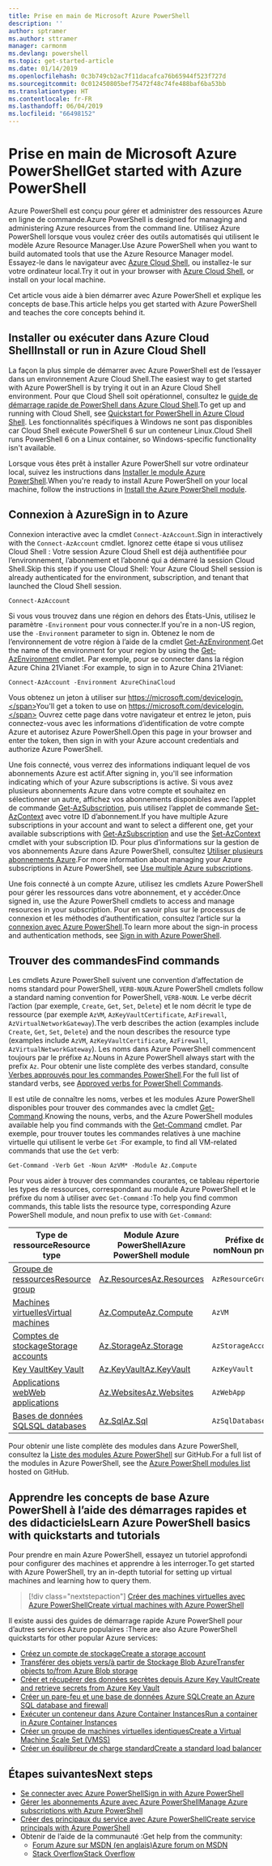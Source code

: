 ```yaml
---
title: Prise en main de Microsoft Azure PowerShell
description: ''
author: sptramer
ms.author: sttramer
manager: carmonm
ms.devlang: powershell
ms.topic: get-started-article
ms.date: 01/14/2019
ms.openlocfilehash: 0c3b749cb2ac7f11dacafca76b65944f523f727d
ms.sourcegitcommit: 0c012450805bef75472f48c74fe488baf6ba53bb
ms.translationtype: HT
ms.contentlocale: fr-FR
ms.lasthandoff: 06/04/2019
ms.locfileid: "66498152"
---
```

# <a name="get-started-with-azure-powershell"></a><span data-ttu-id="727ef-102">Prise en main de Microsoft Azure PowerShell</span><span class="sxs-lookup"><span data-stu-id="727ef-102">Get started with Azure PowerShell</span></span>

<span data-ttu-id="727ef-103">Azure PowerShell est conçu pour gérer et administrer des ressources Azure en ligne de commande.</span><span class="sxs-lookup"><span data-stu-id="727ef-103">Azure PowerShell is designed for managing and administering Azure resources from the command line.</span></span> <span data-ttu-id="727ef-104">Utilisez Azure PowerShell lorsque vous voulez créer des outils automatisés qui utilisent le modèle Azure Resource Manager.</span><span class="sxs-lookup"><span data-stu-id="727ef-104">Use Azure PowerShell when you want to build automated tools that use the Azure Resource Manager model.</span></span>
<span data-ttu-id="727ef-105">Essayez-le dans le navigateur avec [Azure Cloud Shell](/azure/cloud-shell/overview), ou installez-le sur votre ordinateur local.</span><span class="sxs-lookup"><span data-stu-id="727ef-105">Try it out in your browser with [Azure Cloud Shell](/azure/cloud-shell/overview), or install on your local machine.</span></span>

<span data-ttu-id="727ef-106">Cet article vous aide à bien démarrer avec Azure PowerShell et explique les concepts de base.</span><span class="sxs-lookup"><span data-stu-id="727ef-106">This article helps you get started with Azure PowerShell and teaches the core concepts behind it.</span></span>

## <a name="install-or-run-in-azure-cloud-shell"></a><span data-ttu-id="727ef-107">Installer ou exécuter dans Azure Cloud Shell</span><span class="sxs-lookup"><span data-stu-id="727ef-107">Install or run in Azure Cloud Shell</span></span>

<span data-ttu-id="727ef-108">La façon la plus simple de démarrer avec Azure PowerShell est de l’essayer dans un environnement Azure Cloud Shell.</span><span class="sxs-lookup"><span data-stu-id="727ef-108">The easiest way to get started with Azure PowerShell is by trying it out in an Azure Cloud Shell environment.</span></span>
<span data-ttu-id="727ef-109">Pour que Cloud Shell soit opérationnel, consultez le [guide de démarrage rapide de PowerShell dans Azure Cloud Shell](/azure/cloud-shell/quickstart-powershell).</span><span class="sxs-lookup"><span data-stu-id="727ef-109">To get up and running with Cloud Shell, see [Quickstart for PowerShell in Azure Cloud Shell](/azure/cloud-shell/quickstart-powershell).</span></span>
<span data-ttu-id="727ef-110">Les fonctionnalités spécifiques à Windows ne sont pas disponibles car Cloud Shell exécute PowerShell 6 sur un conteneur Linux.</span><span class="sxs-lookup"><span data-stu-id="727ef-110">Cloud Shell runs PowerShell 6 on a Linux container, so Windows-specific functionality isn't available.</span></span>

<span data-ttu-id="727ef-111">Lorsque vous êtes prêt à installer Azure PowerShell sur votre ordinateur local, suivez les instructions dans [Installer le module Azure PowerShell](install-az-ps.md).</span><span class="sxs-lookup"><span data-stu-id="727ef-111">When you're ready to install Azure PowerShell on your local machine, follow the instructions in [Install the Azure PowerShell module](install-az-ps.md).</span></span>

## <a name="sign-in-to-azure"></a><span data-ttu-id="727ef-112">Connexion à Azure</span><span class="sxs-lookup"><span data-stu-id="727ef-112">Sign in to Azure</span></span>

<span data-ttu-id="727ef-113">Connexion interactive avec la cmdlet `Connect-AzAccount`.</span><span class="sxs-lookup"><span data-stu-id="727ef-113">Sign in interactively with the `Connect-AzAccount` cmdlet.</span></span> <span data-ttu-id="727ef-114">Ignorez cette étape si vous utilisez Cloud Shell : Votre session Azure Cloud Shell est déjà authentifiée pour l’environnement, l’abonnement et l’abonné qui a démarré la session Cloud Shell.</span><span class="sxs-lookup"><span data-stu-id="727ef-114">Skip this step if you use Cloud Shell: Your Azure Cloud Shell session is already authenticated for the environment, subscription, and tenant that launched the Cloud Shell session.</span></span>

```azurepowershell-interactive
Connect-AzAccount
```

<span data-ttu-id="727ef-115">Si vous vous trouvez dans une région en dehors des États-Unis, utilisez le paramètre `-Environment` pour vous connecter.</span><span class="sxs-lookup"><span data-stu-id="727ef-115">If you're in a non-US region, use the `-Environment` parameter to sign in.</span></span> <span data-ttu-id="727ef-116">Obtenez le nom de l’environnement de votre région à l’aide de la cmdlet [Get-AzEnvironment](/powershell/module/Az.Accounts/Get-AzEnvironment).</span><span class="sxs-lookup"><span data-stu-id="727ef-116">Get the name of the environment for your region by using the [Get-AzEnvironment](/powershell/module/Az.Accounts/Get-AzEnvironment) cmdlet.</span></span> <span data-ttu-id="727ef-117">Par exemple, pour se connecter dans la région Azure China 21Vianet :</span><span class="sxs-lookup"><span data-stu-id="727ef-117">For example, to sign in to Azure China 21Vianet:</span></span>

```azurepowershell-interactive
Connect-AzAccount -Environment AzureChinaCloud
```

<span data-ttu-id="727ef-118">Vous obtenez un jeton à utiliser sur https://microsoft.com/devicelogin.</span><span class="sxs-lookup"><span data-stu-id="727ef-118">You'll get a token to use on https://microsoft.com/devicelogin.</span></span> <span data-ttu-id="727ef-119">Ouvrez cette page dans votre navigateur et entrez le jeton, puis connectez-vous avec les informations d’identification de votre compte Azure et autorisez Azure PowerShell.</span><span class="sxs-lookup"><span data-stu-id="727ef-119">Open this page in your browser and enter the token, then sign in with your Azure account credentials and authorize Azure PowerShell.</span></span> 

<span data-ttu-id="727ef-120">Une fois connecté, vous verrez des informations indiquant lequel de vos abonnements Azure est actif.</span><span class="sxs-lookup"><span data-stu-id="727ef-120">After signing in, you'll see information indicating which of your Azure subscriptions is active.</span></span> <span data-ttu-id="727ef-121">Si vous avez plusieurs abonnements Azure dans votre compte et souhaitez en sélectionner un autre, affichez vos abonnements disponibles avec l’applet de commande [Get-AzSubscription](/powershell/module/az.accounts/get-azsubscription), puis utilisez l’applet de commande [Set-AzContext](/powershell/module/az.accounts/set-azcontext) avec votre ID d’abonnement.</span><span class="sxs-lookup"><span data-stu-id="727ef-121">If you have multiple Azure subscriptions in your account and want to select a different one, get your available subscriptions with [Get-AzSubscription](/powershell/module/az.accounts/get-azsubscription) and use the [Set-AzContext](/powershell/module/az.accounts/set-azcontext) cmdlet with your subscription ID.</span></span>
<span data-ttu-id="727ef-122">Pour plus d’informations sur la gestion de vos abonnements Azure dans Azure PowerShell, consultez [Utiliser plusieurs abonnements Azure](manage-subscriptions-azureps.md).</span><span class="sxs-lookup"><span data-stu-id="727ef-122">For more information about managing your Azure subscriptions in Azure PowerShell, see [Use multiple Azure subscriptions](manage-subscriptions-azureps.md).</span></span>

<span data-ttu-id="727ef-123">Une fois connecté à un compte Azure, utilisez les cmdlets Azure PowerShell pour gérer les ressources dans votre abonnement, et y accéder.</span><span class="sxs-lookup"><span data-stu-id="727ef-123">Once signed in, use the Azure PowerShell cmdlets to access and manage resources in your subscription.</span></span> <span data-ttu-id="727ef-124">Pour en savoir plus sur le processus de connexion et les méthodes d’authentification, consultez l’article sur la [connexion avec Azure PowerShell](authenticate-azureps.md).</span><span class="sxs-lookup"><span data-stu-id="727ef-124">To learn more about the sign-in process and authentication methods, see [Sign in with Azure PowerShell](authenticate-azureps.md).</span></span>

## <a name="find-commands"></a><span data-ttu-id="727ef-125">Trouver des commandes</span><span class="sxs-lookup"><span data-stu-id="727ef-125">Find commands</span></span>

<span data-ttu-id="727ef-126">Les cmdlets Azure PowerShell suivent une convention d’affectation de noms standard pour PowerShell, `VERB-NOUN`.</span><span class="sxs-lookup"><span data-stu-id="727ef-126">Azure PowerShell cmdlets follow a standard naming convention for PowerShell, `VERB-NOUN`.</span></span> <span data-ttu-id="727ef-127">Le verbe décrit l’action (par exemple, `Create`, `Get`, `Set`, `Delete`) et le nom décrit le type de ressource (par exemple `AzVM`, `AzKeyVaultCertificate`, `AzFirewall`, `AzVirtualNetworkGateway`).</span><span class="sxs-lookup"><span data-stu-id="727ef-127">The verb describes the action (examples include `Create`, `Get`, `Set`, `Delete`) and the noun describes the resource type (examples include `AzVM`, `AzKeyVaultCertificate`, `AzFirewall`, `AzVirtualNetworkGateway`).</span></span> <span data-ttu-id="727ef-128">Les noms dans Azure PowerShell commencent toujours par le préfixe `Az`.</span><span class="sxs-lookup"><span data-stu-id="727ef-128">Nouns in Azure PowerShell always start with the prefix `Az`.</span></span> <span data-ttu-id="727ef-129">Pour obtenir une liste complète des verbes standard, consulte [Verbes approuvés pour les commandes PowerShell](/powershell/developer/cmdlet/approved-verbs-for-windows-powershell-commands).</span><span class="sxs-lookup"><span data-stu-id="727ef-129">For the full list of standard verbs, see [Approved verbs for PowerShell Commands](/powershell/developer/cmdlet/approved-verbs-for-windows-powershell-commands).</span></span>

<span data-ttu-id="727ef-130">Il est utile de connaître les noms, verbes et les modules Azure PowerShell disponibles pour trouver des commandes avec la cmdlet [Get-Command](/powershell/module/microsoft.powershell.core/get-command).</span><span class="sxs-lookup"><span data-stu-id="727ef-130">Knowing the nouns, verbs, and the Azure PowerShell modules available help you find commands with the [Get-Command](/powershell/module/microsoft.powershell.core/get-command) cmdlet.</span></span> <span data-ttu-id="727ef-131">Par exemple, pour trouver toutes les commandes relatives à une machine virtuelle qui utilisent le verbe `Get` :</span><span class="sxs-lookup"><span data-stu-id="727ef-131">For example, to find all VM-related commands that use the `Get` verb:</span></span>

```powershell-interactive
Get-Command -Verb Get -Noun AzVM* -Module Az.Compute
```

<span data-ttu-id="727ef-132">Pour vous aider à trouver des commandes courantes, ce tableau répertorie les types de ressources, correspondant au module Azure PowerShell et le préfixe du nom à utiliser avec `Get-Command` :</span><span class="sxs-lookup"><span data-stu-id="727ef-132">To help you find common commands, this table lists the resource type, corresponding Azure PowerShell module, and noun prefix to use with `Get-Command`:</span></span>

| <span data-ttu-id="727ef-133">Type de ressource</span><span class="sxs-lookup"><span data-stu-id="727ef-133">Resource type</span></span> | <span data-ttu-id="727ef-134">Module Azure PowerShell</span><span class="sxs-lookup"><span data-stu-id="727ef-134">Azure PowerShell module</span></span> | <span data-ttu-id="727ef-135">Préfixe de nom</span><span class="sxs-lookup"><span data-stu-id="727ef-135">Noun prefix</span></span> |
|---------------|-------------------------|----------------|
| [<span data-ttu-id="727ef-136">Groupe de ressources</span><span class="sxs-lookup"><span data-stu-id="727ef-136">Resource group</span></span>](/azure/azure-resource-manager/resource-group-overview) | [<span data-ttu-id="727ef-137">Az.Resources</span><span class="sxs-lookup"><span data-stu-id="727ef-137">Az.Resources</span></span>](/powershell/module/az.resources#resources) | `AzResourceGroup` |
| [<span data-ttu-id="727ef-138">Machines virtuelles</span><span class="sxs-lookup"><span data-stu-id="727ef-138">Virtual machines</span></span>](/azure/virtual-machines) | [<span data-ttu-id="727ef-139">Az.Compute</span><span class="sxs-lookup"><span data-stu-id="727ef-139">Az.Compute</span></span>](/powershell/module/az.compute#virtual_machines) | `AzVM` |
| [<span data-ttu-id="727ef-140">Comptes de stockage</span><span class="sxs-lookup"><span data-stu-id="727ef-140">Storage accounts</span></span>](/azure/storage/common/storage-introduction) | [<span data-ttu-id="727ef-141">Az.Storage</span><span class="sxs-lookup"><span data-stu-id="727ef-141">Az.Storage</span></span>](/powershell/module/az.storage/) | `AzStorageAccount` |
| [<span data-ttu-id="727ef-142">Key Vault</span><span class="sxs-lookup"><span data-stu-id="727ef-142">Key Vault</span></span>](/azure/key-vault/key-vault-whatis) | [<span data-ttu-id="727ef-143">Az.KeyVault</span><span class="sxs-lookup"><span data-stu-id="727ef-143">Az.KeyVault</span></span>](/powershell/module/az.keyvault) | `AzKeyVault` |
| [<span data-ttu-id="727ef-144">Applications web</span><span class="sxs-lookup"><span data-stu-id="727ef-144">Web applications</span></span>](/azure/app-service) | [<span data-ttu-id="727ef-145">Az.Websites</span><span class="sxs-lookup"><span data-stu-id="727ef-145">Az.Websites</span></span>](/powershell/module/az.websites) | `AzWebApp` |
| [<span data-ttu-id="727ef-146">Bases de données SQL</span><span class="sxs-lookup"><span data-stu-id="727ef-146">SQL databases</span></span>](/azure/sql-database) | [<span data-ttu-id="727ef-147">Az.Sql</span><span class="sxs-lookup"><span data-stu-id="727ef-147">Az.Sql</span></span>](/powershell/module/az.sql) | `AzSqlDatabase` |

<span data-ttu-id="727ef-148">Pour obtenir une liste complète des modules dans Azure PowerShell, consultez la [Liste des modules Azure PowerShell](https://github.com/Azure/azure-powershell/blob/master/documentation/azure-powershell-modules.md) sur GitHub.</span><span class="sxs-lookup"><span data-stu-id="727ef-148">For a full list of the modules in Azure PowerShell, see the [Azure PowerShell modules list](https://github.com/Azure/azure-powershell/blob/master/documentation/azure-powershell-modules.md) hosted on GitHub.</span></span>

## <a name="learn-azure-powershell-basics-with-quickstarts-and-tutorials"></a><span data-ttu-id="727ef-149">Apprendre les concepts de base Azure PowerShell à l’aide des démarrages rapides et des didacticiels</span><span class="sxs-lookup"><span data-stu-id="727ef-149">Learn Azure PowerShell basics with quickstarts and tutorials</span></span>

<span data-ttu-id="727ef-150">Pour prendre en main Azure PowerShell, essayez un tutoriel approfondi pour configurer des machines et apprendre à les interroger.</span><span class="sxs-lookup"><span data-stu-id="727ef-150">To get started with Azure PowerShell, try an in-depth tutorial for setting up virtual machines and learning how to query them.</span></span>

> [!div class="nextstepaction"]
> [<span data-ttu-id="727ef-151">Créer des machines virtuelles avec Azure PowerShell</span><span class="sxs-lookup"><span data-stu-id="727ef-151">Create virtual machines with Azure PowerShell</span></span>](azureps-vm-tutorial.yml)

<span data-ttu-id="727ef-152">Il existe aussi des guides de démarrage rapide Azure PowerShell pour d’autres services Azure populaires :</span><span class="sxs-lookup"><span data-stu-id="727ef-152">There are also Azure PowerShell quickstarts for other popular Azure services:</span></span>

* [<span data-ttu-id="727ef-153">Créez un compte de stockage</span><span class="sxs-lookup"><span data-stu-id="727ef-153">Create a storage account</span></span>](/azure/storage/common/storage-quickstart-create-account?tabs=azure-powershell)
* [<span data-ttu-id="727ef-154">Transférer des objets vers/à partir de Stockage Blob Azure</span><span class="sxs-lookup"><span data-stu-id="727ef-154">Transfer objects to/from Azure Blob storage</span></span>](/azure/storage/blobs/storage-quickstart-blobs-powershell)
* [<span data-ttu-id="727ef-155">Créer et récupérer des données secrètes depuis Azure Key Vault</span><span class="sxs-lookup"><span data-stu-id="727ef-155">Create and retrieve secrets from Azure Key Vault</span></span>](/azure/key-vault/quick-create-powershell)
* [<span data-ttu-id="727ef-156">Créer un pare-feu et une base de données Azure SQL</span><span class="sxs-lookup"><span data-stu-id="727ef-156">Create an Azure SQL database and firewall</span></span>](/azure/sql-database/scripts/sql-database-create-and-configure-database-powershell)
* [<span data-ttu-id="727ef-157">Exécuter un conteneur dans Azure Container Instances</span><span class="sxs-lookup"><span data-stu-id="727ef-157">Run a container in Azure Container Instances</span></span>](/azure/container-instances/container-instances-quickstart-powershell)
* [<span data-ttu-id="727ef-158">Créer un groupe de machines virtuelles identiques</span><span class="sxs-lookup"><span data-stu-id="727ef-158">Create a Virtual Machine Scale Set (VMSS)</span></span>](/azure/virtual-machine-scale-sets/quick-create-powershell)
* [<span data-ttu-id="727ef-159">Créer un équilibreur de charge standard</span><span class="sxs-lookup"><span data-stu-id="727ef-159">Create a standard load balancer</span></span>](/azure/load-balancer/quickstart-create-standard-load-balancer-powershell)

## <a name="next-steps"></a><span data-ttu-id="727ef-160">Étapes suivantes</span><span class="sxs-lookup"><span data-stu-id="727ef-160">Next steps</span></span>

* [<span data-ttu-id="727ef-161">Se connecter avec Azure PowerShell</span><span class="sxs-lookup"><span data-stu-id="727ef-161">Sign in with Azure PowerShell</span></span>](authenticate-azureps.md)
* [<span data-ttu-id="727ef-162">Gérer les abonnements Azure avec Azure PowerShell</span><span class="sxs-lookup"><span data-stu-id="727ef-162">Manage Azure subscriptions with Azure PowerShell</span></span>](manage-subscriptions-azureps.md)
* [<span data-ttu-id="727ef-163">Créer des principaux du service avec Azure PowerShell</span><span class="sxs-lookup"><span data-stu-id="727ef-163">Create service principals with Azure PowerShell</span></span>](create-azure-service-principal-azureps.md)
* <span data-ttu-id="727ef-164">Obtenir de l’aide de la communauté :</span><span class="sxs-lookup"><span data-stu-id="727ef-164">Get help from the community:</span></span>
  * [<span data-ttu-id="727ef-165">Forum Azure sur MSDN (en anglais)</span><span class="sxs-lookup"><span data-stu-id="727ef-165">Azure forum on MSDN</span></span>](http://go.microsoft.com/fwlink/p/?LinkId=320212)
  * [<span data-ttu-id="727ef-166">Stack Overflow</span><span class="sxs-lookup"><span data-stu-id="727ef-166">Stack Overflow</span></span>](http://go.microsoft.com/fwlink/?LinkId=320213)
